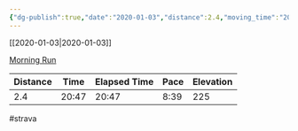 ```yaml
---
{"dg-publish":true,"date":"2020-01-03","distance":2.4,"moving_time":"20:47","elapsed_time":"20:47","pace":"8:39","total_elevation_gain":225,"url":"https://www.strava.com/activities/2985935354","permalink":"/01-personal/strava/2020-01-03-morning-run/","dgPassFrontmatter":true}
---
```



[[2020-01-03\|2020-01-03]]

[Morning Run](https://www.strava.com/activities/2985935354)

| Distance | Time  | Elapsed Time | Pace | Elevation |
| -------- | ----- | ------------ | ---- | --------- |
| 2.4      | 20:47 | 20:47        | 8:39 | 225       |




#strava
